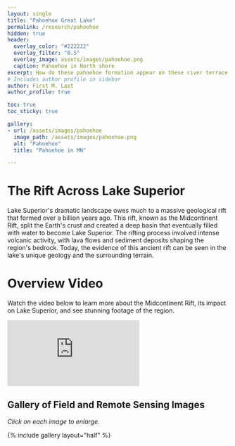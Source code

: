 ```yaml
---
layout: single
title: "Pahoehoe Great Lake"
permalink: /research/pahoehoe
hidden: true
header:
  overlay_color: "#222222"
  overlay_filter: "0.5"
  overlay_image: assets/images/pahoehoe.png
  caption: Pahoehoe in North shore 
excerpt: How do these pahoehoe formation appear on these river terrace in North Shore MN?
# Includes author profile in sidebar
author: First M. Last
author_profile: true

toc: true
toc_sticky: true 

gallery:
- url: /assets/images/pahoehoe
  image_path: /assets/images/pahoehoe.png
  alt: "Pahoehoe"
  title: "Pahoehoe in MN"

---
```

# The Rift Across Lake Superior
Lake Superior's dramatic landscape owes much to a massive geological rift that formed over a billion years ago. This rift, known as the Midcontinent Rift, split the Earth's crust and created a deep basin that eventually filled with water to become Lake Superior. The rifting process involved intense volcanic activity, with lava flows and sediment deposits shaping the region's bedrock. Today, the evidence of this ancient rift can be seen in the lake's unique geology and the surrounding terrain.

# Overview Video
Watch the video below to learn more about the Midcontinent Rift, its impact on Lake Superior, and see stunning footage of the region.

<div class="video-container">
  <iframe src="https://www.youtube.com/embed/w-f_wY1Lsx8?si=PBb-aks-N5XFrRha" frameborder="0" allowfullscreen></iframe>
</div>

## Gallery of Field and Remote Sensing Images
<i>Click on each image to enlarge.</i>

{% include gallery layout="half" %}


